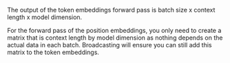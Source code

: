 
The output of the token embeddings forward pass is batch size x context length x model dimension.

For the forward pass of the position embeddings, you only need to create a matrix that is context length by model dimension as nothing depends on the actual data in each batch. Broadcasting will ensure you can still add this matrix to the token embeddings.